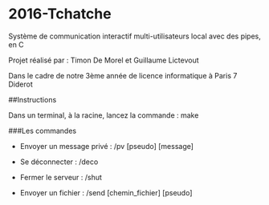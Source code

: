 # 2016-Tchatche
Système de communication interactif multi-utilisateurs local avec des pipes, en C

Projet réalisé par : Timon De Morel et Guillaume Lictevout

Dans le cadre de notre 3ème année de licence informatique à Paris 7 Diderot

##Instructions

Dans un terminal, à la racine, lancez la commande : make

###Les commandes

* Envoyer un message privé : /pv [pseudo] [message]

* Se déconnecter : /deco

* Fermer le serveur : /shut

* Envoyer un fichier : /send [chemin_fichier] [pseudo]
